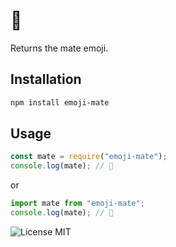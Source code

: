 # 🧉

Returns the mate emoji.

## Installation

```sh
npm install emoji-mate
```

## Usage

```js
const mate = require("emoji-mate");
console.log(mate); // 🧉
```

or

```js
import mate from "emoji-mate";
console.log(mate); // 🧉
```

![License MIT](https://img.shields.io/badge/license-MIT-blue)

